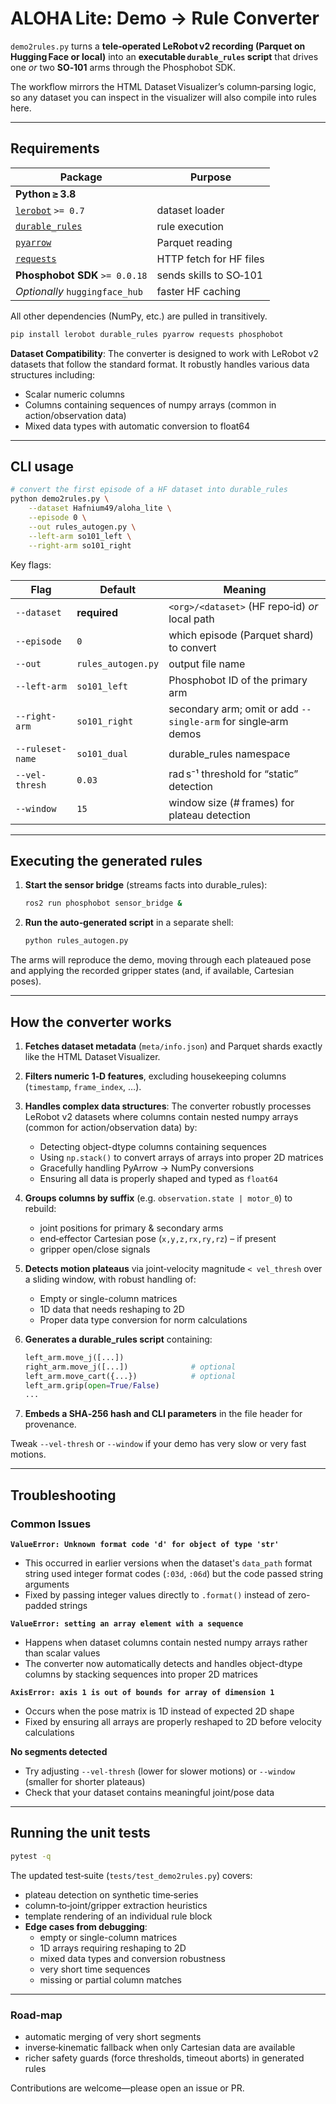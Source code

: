 # ALOHA Lite: Demo → Rule Converter

`demo2rules.py` turns a **tele‑operated LeRobot v2 recording (Parquet on Hugging Face or local)** into an **executable `durable_rules` script** that drives one *or* two **SO‑101** arms through the Phosphobot SDK.

The workflow mirrors the HTML Dataset Visualizer’s column‑parsing logic, so any dataset you can inspect in the visualizer will also compile into rules here.

---

## Requirements

| Package                                                    | Purpose                 |
| ---------------------------------------------------------- | ----------------------- |
| **Python ≥ 3.8**                                           |                         |
| [`lerobot`](https://pypi.org/project/lerobot/) `>= 0.7`    | dataset loader          |
| [`durable_rules`](https://pypi.org/project/durable-rules/) | rule execution          |
| [`pyarrow`](https://pypi.org/project/pyarrow/)             | Parquet reading         |
| [`requests`](https://pypi.org/project/requests/)           | HTTP fetch for HF files |
| **Phosphobot SDK** `>= 0.0.18`                             | sends skills to SO‑101  |
| *Optionally* `huggingface_hub`                             | faster HF caching       |

All other dependencies (NumPy, etc.) are pulled in transitively.

```bash
pip install lerobot durable_rules pyarrow requests phosphobot
```

**Dataset Compatibility**: The converter is designed to work with LeRobot v2 datasets that follow the standard format. It robustly handles various data structures including:
- Scalar numeric columns
- Columns containing sequences of numpy arrays (common in action/observation data)
- Mixed data types with automatic conversion to float64

---

## CLI usage

```bash
# convert the first episode of a HF dataset into durable_rules
python demo2rules.py \
    --dataset Hafnium49/aloha_lite \
    --episode 0 \
    --out rules_autogen.py \
    --left-arm so101_left \
    --right-arm so101_right
```

Key flags:

| Flag             | Default            | Meaning                                                        |
| ---------------- | ------------------ | -------------------------------------------------------------- |
| `--dataset`      | **required**       | `<org>/<dataset>` (HF repo‑id) *or* local path                 |
| `--episode`      | `0`                | which episode (Parquet shard) to convert                       |
| `--out`          | `rules_autogen.py` | output file name                                               |
| `--left-arm`     | `so101_left`       | Phosphobot ID of the primary arm                               |
| `--right-arm`    | `so101_right`      | secondary arm; omit or add `--single-arm` for single‑arm demos |
| `--ruleset-name` | `so101_dual`       | durable\_rules namespace                                       |
| `--vel-thresh`   | `0.03`             | rad s⁻¹ threshold for “static” detection                       |
| `--window`       | `15`               | window size (# frames) for plateau detection                   |

---

## Executing the generated rules

1. **Start the sensor bridge** (streams facts into durable\_rules):

   ```bash
   ros2 run phosphobot sensor_bridge &
   ```

2. **Run the auto‑generated script** in a separate shell:

   ```bash
   python rules_autogen.py
   ```

The arms will reproduce the demo, moving through each plateaued pose and applying the recorded gripper states (and, if available, Cartesian poses).

---

## How the converter works

1. **Fetches dataset metadata** (`meta/info.json`) and Parquet shards exactly like
   the HTML Dataset Visualizer.

2. **Filters numeric 1‑D features**, excluding housekeeping columns (`timestamp`, `frame_index`, …).

3. **Handles complex data structures**: The converter robustly processes LeRobot v2 datasets where columns contain nested numpy arrays (common for action/observation data) by:
   * Detecting object-dtype columns containing sequences
   * Using `np.stack()` to convert arrays of arrays into proper 2D matrices
   * Gracefully handling PyArrow → NumPy conversions
   * Ensuring all data is properly shaped and typed as `float64`

4. **Groups columns by suffix** (e.g. `observation.state | motor_0`) to rebuild:

   * joint positions for primary & secondary arms
   * end‑effector Cartesian pose (`x,y,z,rx,ry,rz`) – if present
   * gripper open/close signals

5. **Detects motion plateaus** via joint‑velocity magnitude `< vel_thresh` over a sliding window, with robust handling of:
   * Empty or single-column matrices
   * 1D data that needs reshaping to 2D
   * Proper data type conversion for norm calculations

6. **Generates a durable\_rules script** containing:

   ```python
   left_arm.move_j([...])
   right_arm.move_j([...])              # optional
   left_arm.move_cart({...})            # optional
   left_arm.grip(open=True/False)
   ...
   ```

7. **Embeds a SHA‑256 hash and CLI parameters** in the file header for provenance.

Tweak `--vel-thresh` or `--window` if your demo has very slow or very fast motions.

---

## Troubleshooting

### Common Issues

**`ValueError: Unknown format code 'd' for object of type 'str'`**
- This occurred in earlier versions when the dataset's `data_path` format string used integer format codes (`:03d`, `:06d`) but the code passed string arguments
- Fixed by passing integer values directly to `.format()` instead of zero-padded strings

**`ValueError: setting an array element with a sequence`**
- Happens when dataset columns contain nested numpy arrays rather than scalar values
- The converter now automatically detects and handles object-dtype columns by stacking sequences into proper 2D matrices

**`AxisError: axis 1 is out of bounds for array of dimension 1`**
- Occurs when the pose matrix is 1D instead of expected 2D shape
- Fixed by ensuring all arrays are properly reshaped to 2D before velocity calculations

**No segments detected**
- Try adjusting `--vel-thresh` (lower for slower motions) or `--window` (smaller for shorter plateaus)
- Check that your dataset contains meaningful joint/pose data

---

## Running the unit tests

```bash
pytest -q
```

The updated test‑suite (`tests/test_demo2rules.py`) covers:

* plateau detection on synthetic time‑series
* column‑to‑joint/gripper extraction heuristics
* template rendering of an individual rule block
* **Edge cases from debugging**:
  * empty or single-column matrices
  * 1D arrays requiring reshaping to 2D
  * mixed data types and conversion robustness
  * very short time sequences
  * missing or partial column matches

---

### Road‑map

* automatic merging of very short segments
* inverse‑kinematic fallback when only Cartesian data are available
* richer safety guards (force thresholds, timeout aborts) in generated rules

Contributions are welcome—please open an issue or PR.
